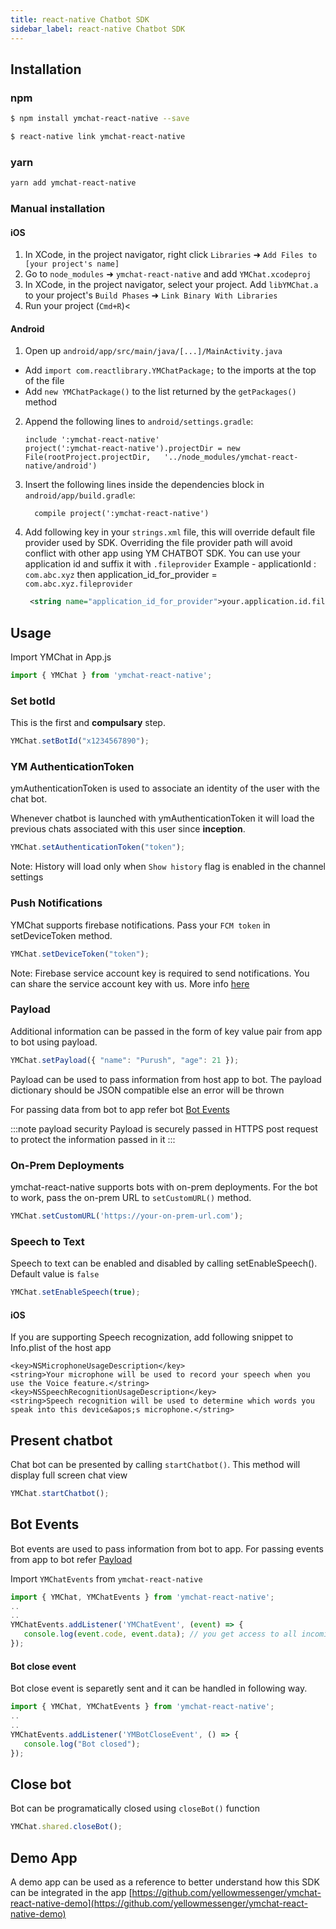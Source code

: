 ```yaml
---
title: react-native Chatbot SDK
sidebar_label: react-native Chatbot SDK
---
```


## Installation
### npm
```sh
$ npm install ymchat-react-native --save

$ react-native link ymchat-react-native
```

### yarn
```sh
yarn add ymchat-react-native
```

### Manual installation

#### iOS

1. In XCode, in the project navigator, right click `Libraries` ➜ `Add Files to [your project's name]`
2. Go to `node_modules` ➜ `ymchat-react-native` and add `YMChat.xcodeproj`
3. In XCode, in the project navigator, select your project. Add `libYMChat.a` to your project's `Build Phases` ➜ `Link Binary With Libraries`
4. Run your project (`Cmd+R`)<

#### Android

1. Open up `android/app/src/main/java/[...]/MainActivity.java`
  - Add `import com.reactlibrary.YMChatPackage;` to the imports at the top of the file
  - Add `new YMChatPackage()` to the list returned by the `getPackages()` method
2. Append the following lines to `android/settings.gradle`:
  	```
  	include ':ymchat-react-native'
  	project(':ymchat-react-native').projectDir = new File(rootProject.projectDir, 	'../node_modules/ymchat-react-native/android')
  	```
3. Insert the following lines inside the dependencies block in `android/app/build.gradle`:
  	```
      compile project(':ymchat-react-native')
  	```
4. Add following key in your `strings.xml` file, this will override default file provider used by SDK.
   Overriding the file provider path will avoid conflict with other app using YM CHATBOT SDK. You can use your application id and suffix it with `.fileprovider`
   Example - applicationId : `com.abc.xyz` then  application_id_for_provider = `com.abc.xyz.fileprovider`
   ```xml
    <string name="application_id_for_provider">your.application.id.fileprovider</string>
   ```


## Usage
Import YMChat in App.js
```javascript
import { YMChat } from 'ymchat-react-native';
```

### Set botId
This is the first and **compulsary** step.
```javascript
YMChat.setBotId("x1234567890");
```

### YM AuthenticationToken
ymAuthenticationToken is used to associate an identity of the user with the chat bot.

Whenever chatbot is launched with ymAuthenticationToken it will load the previous chats associated with this user since **inception**.

```javascript
YMChat.setAuthenticationToken("token");
```
Note: History will load only when `Show history` flag is enabled in the channel settings

### Push Notifications
YMChat supports firebase notifications. Pass your `FCM token` in setDeviceToken method.

```javascript
YMChat.setDeviceToken("token");
```

Note: Firebase service account key is required to send notifications. You can share the service account key with us. More info [here](https://developers.google.com/assistant/engagement/notifications#get_a_service_account_key)


### Payload
Additional information can be passed in the form of key value pair from app to bot using payload.

```javascript
YMChat.setPayload({ "name": "Purush", "age": 21 });
```

Payload can be used to pass information from host app to bot. The payload dictionary should be JSON compatible else an error will be thrown

For passing data from bot to app refer bot [Bot Events](#bot-events)

:::note payload security
Payload is securely passed in HTTPS post request to protect the information passed in it
:::

### On-Prem Deployments
ymchat-react-native supports bots with on-prem deployments. For the bot to work, pass the on-prem URL to `setCustomURL()` method.
```javascript
YMChat.setCustomURL('https://your-on-prem-url.com');
```

### Speech to Text
Speech to text can be enabled and disabled by calling setEnableSpeech(). Default value is `false`
```javascript
YMChat.setEnableSpeech(true);
```
#### iOS
If you are supporting Speech recognization, add following snippet to Info.plist of the host app
```
<key>NSMicrophoneUsageDescription</key>  
<string>Your microphone will be used to record your speech when you use the Voice feature.</string>
<key>NSSpeechRecognitionUsageDescription</key>  
<string>Speech recognition will be used to determine which words you speak into this device&apos;s microphone.</string>
```

## Present chatbot
Chat bot can be presented by calling `startChatbot()`. This method will display full screen chat view
```javascript
YMChat.startChatbot();
```

## Bot Events
Bot events are used to pass information from bot to app. For passing events from app to bot refer [Payload](#payload)

Import `YMChatEvents` from `ymchat-react-native`

```javascript
import { YMChat, YMChatEvents } from 'ymchat-react-native';
..
..
YMChatEvents.addListener('YMChatEvent', (event) => {
   console.log(event.code, event.data); // you get access to all incoming bot events.
});
```

#### Bot close event
Bot close event is separetly sent and it can be handled in following way.
```javascript
import { YMChat, YMChatEvents } from 'ymchat-react-native';
..
..
YMChatEvents.addListener('YMBotCloseEvent', () => {
   console.log("Bot closed");
});

```
## Close bot
Bot can be programatically closed using `closeBot()` function

```javascript
YMChat.shared.closeBot();
```

## Demo App
A demo app can be used as a reference to better understand how this SDK can be integrated in the app
[https://github.com/yellowmessenger/ymchat-react-native-demo](https://github.com/yellowmessenger/ymchat-react-native-demo)